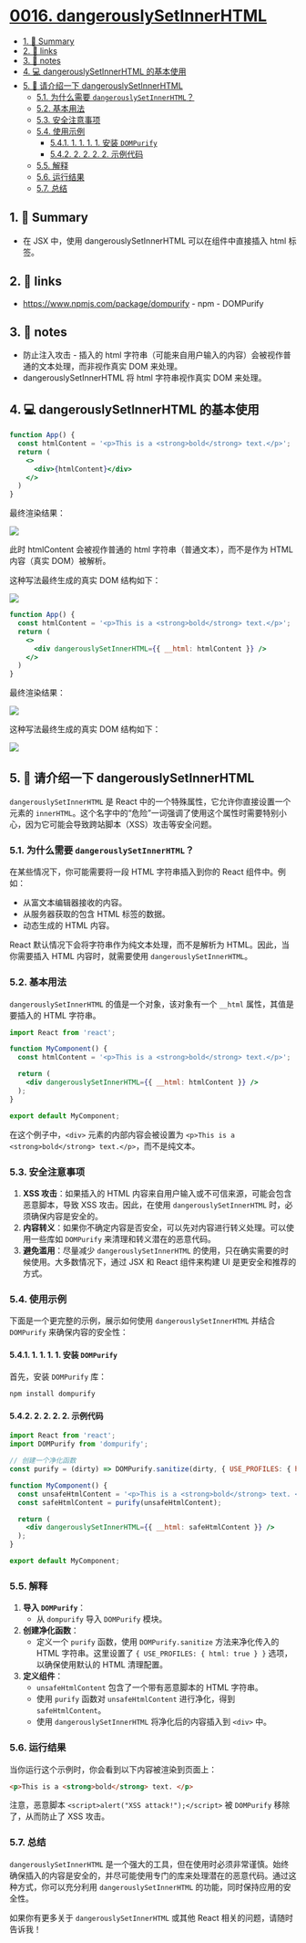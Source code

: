 # [0016. dangerouslySetInnerHTML](https://github.com/Tdahuyou/react/tree/main/0016.%20dangerouslySetInnerHTML)

<!-- region:toc -->
- [1. 📝 Summary](#1--summary)
- [2. 🔗 links](#2--links)
- [3. 📒 notes](#3--notes)
- [4. 💻 dangerouslySetInnerHTML 的基本使用](#4--dangerouslysetinnerhtml-的基本使用)
- [5. 🤖 请介绍一下 dangerouslySetInnerHTML](#5--请介绍一下-dangerouslysetinnerhtml)
  - [5.1. 为什么需要 `dangerouslySetInnerHTML`？](#51-为什么需要-`dangerouslysetinnerhtml`)
  - [5.2. 基本用法](#52-基本用法)
  - [5.3. 安全注意事项](#53-安全注意事项)
  - [5.4. 使用示例](#54-使用示例)
    - [5.4.1. 1. 1. 1. 1. 安装 `DOMPurify`](#541-1-1-1-1-安装-`dompurify`)
    - [5.4.2. 2. 2. 2. 2. 示例代码](#542-2-2-2-2-示例代码)
  - [5.5. 解释](#55-解释)
  - [5.6. 运行结果](#56-运行结果)
  - [5.7. 总结](#57-总结)
<!-- endregion:toc -->

## 1. 📝 Summary

- 在 JSX 中，使用 dangerouslySetInnerHTML 可以在组件中直接插入 html 标签。

## 2. 🔗 links

- https://www.npmjs.com/package/dompurify - npm - DOMPurify

## 3. 📒 notes

- 防止注入攻击 - 插入的 html 字符串（可能来自用户输入的内容）会被视作普通的文本处理，而非视作真实 DOM 来处理。
- dangerouslySetInnerHTML 将 html 字符串视作真实 DOM 来处理。

## 4. 💻 dangerouslySetInnerHTML 的基本使用

```jsx
function App() {
  const htmlContent = '<p>This is a <strong>bold</strong> text.</p>';
  return (
    <>
      <div>{htmlContent}</div>
    </>
  )
}
```

最终渲染结果：

![](md-imgs/2024-09-27-17-59-16.png)

此时 htmlContent 会被视作普通的 html 字符串（普通文本），而不是作为 HTML 内容（真实 DOM）被解析。

这种写法最终生成的真实 DOM 结构如下：

![](md-imgs/2024-09-29-08-55-18.png)

```jsx
function App() {
  const htmlContent = '<p>This is a <strong>bold</strong> text.</p>';
  return (
    <>
      <div dangerouslySetInnerHTML={{ __html: htmlContent }} />
    </>
  )
}
```

最终渲染结果：

![](md-imgs/2024-09-27-17-59-47.png)

这种写法最终生成的真实 DOM 结构如下：

![](md-imgs/2024-09-29-08-55-57.png)

## 5. 🤖 请介绍一下 dangerouslySetInnerHTML

`dangerouslySetInnerHTML` 是 React 中的一个特殊属性，它允许你直接设置一个元素的 `innerHTML`。这个名字中的“危险”一词强调了使用这个属性时需要特别小心，因为它可能会导致跨站脚本（XSS）攻击等安全问题。

### 5.1. 为什么需要 `dangerouslySetInnerHTML`？

在某些情况下，你可能需要将一段 HTML 字符串插入到你的 React 组件中。例如：

- 从富文本编辑器接收的内容。
- 从服务器获取的包含 HTML 标签的数据。
- 动态生成的 HTML 内容。

React 默认情况下会将字符串作为纯文本处理，而不是解析为 HTML。因此，当你需要插入 HTML 内容时，就需要使用 `dangerouslySetInnerHTML`。

### 5.2. 基本用法

`dangerouslySetInnerHTML` 的值是一个对象，该对象有一个 `__html` 属性，其值是要插入的 HTML 字符串。

```jsx
import React from 'react';

function MyComponent() {
  const htmlContent = '<p>This is a <strong>bold</strong> text.</p>';

  return (
    <div dangerouslySetInnerHTML={{ __html: htmlContent }} />
  );
}

export default MyComponent;
```

在这个例子中，`<div>` 元素的内部内容会被设置为 `<p>This is a <strong>bold</strong> text.</p>`，而不是纯文本。

### 5.3. 安全注意事项

1. **XSS 攻击**：如果插入的 HTML 内容来自用户输入或不可信来源，可能会包含恶意脚本，导致 XSS 攻击。因此，在使用 `dangerouslySetInnerHTML` 时，必须确保内容是安全的。
2. **内容转义**：如果你不确定内容是否安全，可以先对内容进行转义处理。可以使用一些库如 `DOMPurify` 来清理和转义潜在的恶意代码。
3. **避免滥用**：尽量减少 `dangerouslySetInnerHTML` 的使用，只在确实需要的时候使用。大多数情况下，通过 JSX 和 React 组件来构建 UI 是更安全和推荐的方式。

### 5.4. 使用示例

下面是一个更完整的示例，展示如何使用 `dangerouslySetInnerHTML` 并结合 `DOMPurify` 来确保内容的安全性：

#### 5.4.1. 1. 1. 1. 1. 安装 `DOMPurify`

首先，安装 `DOMPurify` 库：

```sh
npm install dompurify
```

#### 5.4.2. 2. 2. 2. 2. 示例代码

```jsx
import React from 'react';
import DOMPurify from 'dompurify';

// 创建一个净化函数
const purify = (dirty) => DOMPurify.sanitize(dirty, { USE_PROFILES: { html: true } });

function MyComponent() {
  const unsafeHtmlContent = '<p>This is a <strong>bold</strong> text. <script>alert("XSS attack!");</script></p>';
  const safeHtmlContent = purify(unsafeHtmlContent);

  return (
    <div dangerouslySetInnerHTML={{ __html: safeHtmlContent }} />
  );
}

export default MyComponent;
```

### 5.5. 解释

1. **导入 `DOMPurify`**：
   - 从 `dompurify` 导入 `DOMPurify` 模块。
2. **创建净化函数**：
   - 定义一个 `purify` 函数，使用 `DOMPurify.sanitize` 方法来净化传入的 HTML 字符串。这里设置了 `{ USE_PROFILES: { html: true } }` 选项，以确保使用默认的 HTML 清理配置。
3. **定义组件**：
   - `unsafeHtmlContent` 包含了一个带有恶意脚本的 HTML 字符串。
   - 使用 `purify` 函数对 `unsafeHtmlContent` 进行净化，得到 `safeHtmlContent`。
   - 使用 `dangerouslySetInnerHTML` 将净化后的内容插入到 `<div>` 中。

### 5.6. 运行结果

当你运行这个示例时，你会看到以下内容被渲染到页面上：

```html
<p>This is a <strong>bold</strong> text. </p>
```

注意，恶意脚本 `<script>alert("XSS attack!");</script>` 被 `DOMPurify` 移除了，从而防止了 XSS 攻击。

### 5.7. 总结

`dangerouslySetInnerHTML` 是一个强大的工具，但在使用时必须非常谨慎。始终确保插入的内容是安全的，并尽可能使用专门的库来处理潜在的恶意代码。通过这种方式，你可以充分利用 `dangerouslySetInnerHTML` 的功能，同时保持应用的安全性。

如果你有更多关于 `dangerouslySetInnerHTML` 或其他 React 相关的问题，请随时告诉我！